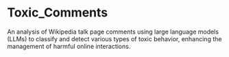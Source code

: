 # Toxic_Comments
An analysis of Wikipedia talk page comments using large language models (LLMs) to classify and detect various types of toxic behavior, enhancing the management of harmful online interactions.
